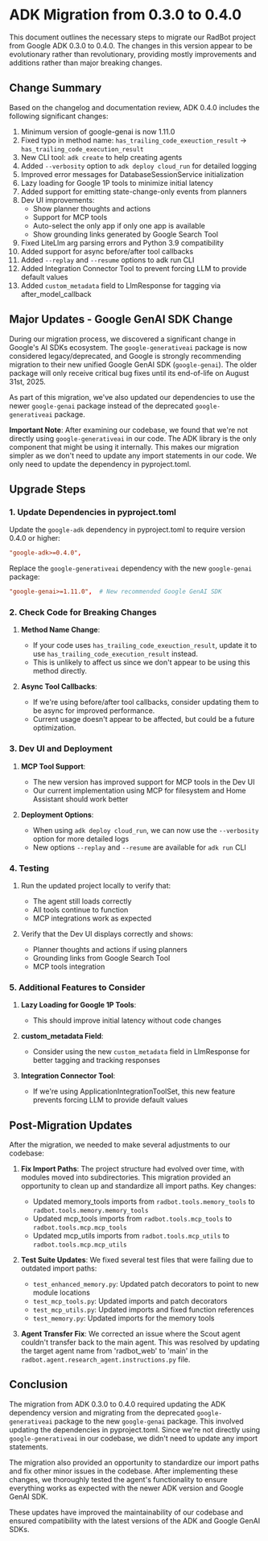 # ADK Migration from 0.3.0 to 0.4.0

<!-- Version: 0.4.0 | Last Updated: 2025-05-07 -->


This document outlines the necessary steps to migrate our RadBot project from Google ADK 0.3.0 to 0.4.0. The changes in this version appear to be evolutionary rather than revolutionary, providing mostly improvements and additions rather than major breaking changes.

## Change Summary

Based on the changelog and documentation review, ADK 0.4.0 includes the following significant changes:

1. Minimum version of google-genai is now 1.11.0
2. Fixed typo in method name: `has_trailing_code_exeuction_result` -> `has_trailing_code_execution_result`
3. New CLI tool: `adk create` to help creating agents
4. Added `--verbosity` option to `adk deploy cloud_run` for detailed logging
5. Improved error messages for DatabaseSessionService initialization
6. Lazy loading for Google 1P tools to minimize initial latency
7. Added support for emitting state-change-only events from planners
8. Dev UI improvements:
   - Show planner thoughts and actions
   - Support for MCP tools
   - Auto-select the only app if only one app is available
   - Show grounding links generated by Google Search Tool
9. Fixed LiteLlm arg parsing errors and Python 3.9 compatibility
10. Added support for async before/after tool callbacks
11. Added `--replay` and `--resume` options to adk run CLI
12. Added Integration Connector Tool to prevent forcing LLM to provide default values
13. Added `custom_metadata` field to LlmResponse for tagging via after_model_callback

## Major Updates - Google GenAI SDK Change

During our migration process, we discovered a significant change in Google's AI SDKs ecosystem. The `google-generativeai` package is now considered legacy/deprecated, and Google is strongly recommending migration to their new unified Google GenAI SDK (`google-genai`). The older package will only receive critical bug fixes until its end-of-life on August 31st, 2025.

As part of this migration, we've also updated our dependencies to use the newer `google-genai` package instead of the deprecated `google-generativeai` package.

**Important Note**: After examining our codebase, we found that we're not directly using `google-generativeai` in our code. The ADK library is the only component that might be using it internally. This makes our migration simpler as we don't need to update any import statements in our code. We only need to update the dependency in pyproject.toml.

## Upgrade Steps

### 1. Update Dependencies in pyproject.toml

Update the `google-adk` dependency in pyproject.toml to require version 0.4.0 or higher:

```toml
"google-adk>=0.4.0",
```

Replace the `google-generativeai` dependency with the new `google-genai` package:

```toml
"google-genai>=1.11.0",  # New recommended Google GenAI SDK
```

### 2. Check Code for Breaking Changes

1. **Method Name Change**: 
   - If your code uses `has_trailing_code_exeuction_result`, update it to use `has_trailing_code_execution_result` instead.
   - This is unlikely to affect us since we don't appear to be using this method directly.

2. **Async Tool Callbacks**:
   - If we're using before/after tool callbacks, consider updating them to be async for improved performance.
   - Current usage doesn't appear to be affected, but could be a future optimization.

### 3. Dev UI and Deployment

1. **MCP Tool Support**:
   - The new version has improved support for MCP tools in the Dev UI
   - Our current implementation using MCP for filesystem and Home Assistant should work better

2. **Deployment Options**:
   - When using `adk deploy cloud_run`, we can now use the `--verbosity` option for more detailed logs
   - New options `--replay` and `--resume` are available for `adk run` CLI

### 4. Testing

1. Run the updated project locally to verify that:
   - The agent still loads correctly
   - All tools continue to function
   - MCP integrations work as expected

2. Verify that the Dev UI displays correctly and shows:
   - Planner thoughts and actions if using planners
   - Grounding links from Google Search Tool
   - MCP tools integration

### 5. Additional Features to Consider

1. **Lazy Loading for Google 1P Tools**:
   - This should improve initial latency without code changes

2. **custom_metadata Field**:
   - Consider using the new `custom_metadata` field in LlmResponse for better tagging and tracking responses

3. **Integration Connector Tool**:
   - If we're using ApplicationIntegrationToolSet, this new feature prevents forcing LLM to provide default values

## Post-Migration Updates

After the migration, we needed to make several adjustments to our codebase:

1. **Fix Import Paths**: The project structure had evolved over time, with modules moved into subdirectories. This migration provided an opportunity to clean up and standardize all import paths. Key changes:
   - Updated memory_tools imports from `radbot.tools.memory_tools` to `radbot.tools.memory.memory_tools`
   - Updated mcp_tools imports from `radbot.tools.mcp_tools` to `radbot.tools.mcp.mcp_tools`
   - Updated mcp_utils imports from `radbot.tools.mcp_utils` to `radbot.tools.mcp.mcp_utils`

2. **Test Suite Updates**: We fixed several test files that were failing due to outdated import paths:
   - `test_enhanced_memory.py`: Updated patch decorators to point to new module locations
   - `test_mcp_tools.py`: Updated imports and patch decorators
   - `test_mcp_utils.py`: Updated imports and fixed function references
   - `test_memory.py`: Updated imports for the memory tools

3. **Agent Transfer Fix**: We corrected an issue where the Scout agent couldn't transfer back to the main agent. This was resolved by updating the target agent name from 'radbot_web' to 'main' in the `radbot.agent.research_agent.instructions.py` file.

## Conclusion

The migration from ADK 0.3.0 to 0.4.0 required updating the ADK dependency version and migrating from the deprecated `google-generativeai` package to the new `google-genai` package. This involved updating the dependencies in pyproject.toml. Since we're not directly using `google-generativeai` in our codebase, we didn't need to update any import statements.

The migration also provided an opportunity to standardize our import paths and fix other minor issues in the codebase. After implementing these changes, we thoroughly tested the agent's functionality to ensure everything works as expected with the newer ADK version and Google GenAI SDK.

These updates have improved the maintainability of our codebase and ensured compatibility with the latest versions of the ADK and Google GenAI SDKs.
